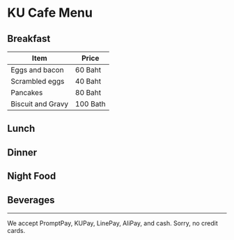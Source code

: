 # KU Cafe Menu


## Breakfast

|Item|Price|
|----|-----|
|Eggs and bacon|60 Baht|
|Scrambled eggs|40  Baht|
|Pancakes|80  Baht|
|Biscuit and Gravy|100  Bath|

## Lunch 


## Dinner


## Night Food


## Beverages



---

We accept PromptPay, KUPay, LinePay, AliPay, and cash. Sorry, no credit cards.
